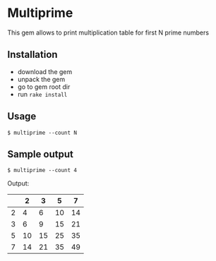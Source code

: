 # Multiprime

This gem allows to print multiplication table for first N prime numbers

## Installation

* download the gem
* unpack the gem
* go to gem root dir
* run `rake install`

## Usage

    $ multiprime --count N

## Sample output

    $ multiprime --count 4

Output:

|   | 2  | 3  | 5  | 7  |
|---|----|----|----|----|
| 2 | 4  | 6  | 10 | 14 |
| 3 | 6  | 9  | 15 | 21 |
| 5 | 10 | 15 | 25 | 35 |
| 7 | 14 | 21 | 35 | 49 |
